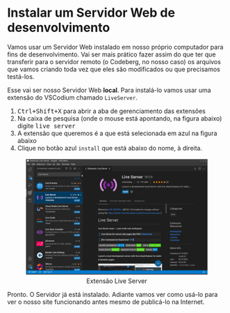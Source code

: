 # Instalar um Servidor Web de desenvolvimento

Vamos usar um Servidor Web instalado em nosso próprio computador para fins de desenvolvimento. Vai ser mais prático fazer assim do que ter que transferir para o servidor remoto (o Codeberg, no nosso caso) os arquivos que vamos criando toda vez que eles são modificados ou que precisamos testá-los. 

Esse vai ser nosso Servidor Web **local**. Para instalá-lo vamos usar uma extensão do VSCodium chamado <code>LiveServer</code>.

1. <kbd>Ctrl+Shift+X</kbd> para abrir a aba de gerenciamento das extensões
2. Na caixa de pesquisa (onde o mouse está apontando, na figura abaixo) digite <kbd>live server</kbd>
3. A extensão que queremos é a que está selecionada em azul na figura abaixo
4. Clique no botão azul <code>install</code> que está abaixo do nome, à direita.

<figure>
<img src="../img/vscodium/vscodium-extension-live-server-install.png" />
<figcaption style = "text-align: center">Extensão Live Server</figcaption>
</figure>


Pronto. O Servidor já está instalado. Adiante vamos ver como usá-lo para ver o nosso site funcionando antes mesmo de publicá-lo na Internet.
